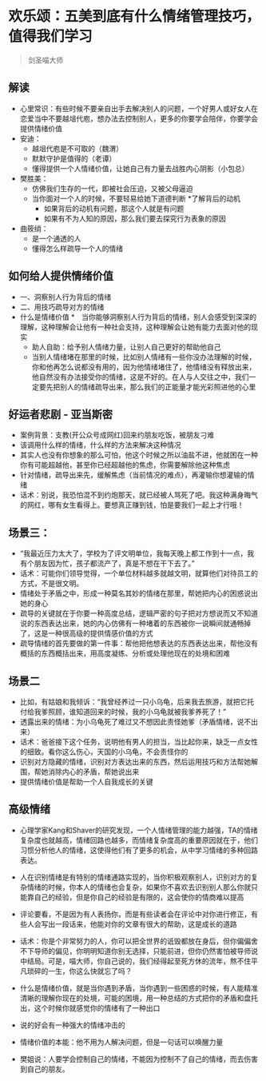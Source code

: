 # 欢乐颂：五美到底有什么情绪管理技巧，值得我们学习 
> 剑圣喵大师

## 解读
* 心里常识：有些时候不要亲自出手去解决别人的问题，一个好男人或好女人在恋爱当中不要越俎代庖，想办法去控制别人，更多的你要学会陪伴，你要学会提供情绪价值
* 安迪：
	* 越俎代庖是不可取的（魏渭）
	* 默默守护是值得的（老谭）
	* 懂得提供一个人情绪价值，让她自己有力量去战胜内心阴影（小包总）
* 樊胜美：
	* 仿佛我们生存的一代，即被社会压迫，又被父母逼迫
	* 当你面对一个人的时候，不要轻易给她下道德判断
	*了解背后的动机
		* 如果背后的动机有问题，那这个人就是有问题
		* 如果有不为人知的原因，那么我们要去探究行为表象的原因
* 曲筱绡：
	* 是一个通透的人
	* 懂得怎么样疏导一个人的情绪

## 如何给人提供情绪价值
* 一、洞察别人行为背后的情绪
* 二、用技巧疏导对方的情绪
* 什么是情绪价值
	*　当你能够洞察别人行为背后的情绪，别人会感受到深深的理解，这种理解会让他有一种社会支持，这种理解会让她有能力去面对他的现实
	* 助人自助：给予别人情绪力量，让别人自己更好的帮助他自己
	* 当别人情绪堵在那里的时候，比如别人情绪有一些你没办法理解的时候，你和他再怎么说都没有用的，因为他情绪堵住了，他情绪没有释放出来，他自然没有办法接受你的情绪，这是不好的。在人与人交往之中，我们一定要先把别人的情绪疏导出来，那么我们的正能量才能光彩照进他的心里
	
## 好运者悲剧 - 亚当斯密
* 案例背景：支教(开公众号成网红)回来约朋友吃饭，被朋友刁难
* 该调用什么样的情绪，什么样的方法来解决这种情况
* 其实人也没有你想象的那么可怕，他这个时候之所以油盐不进，他就困在一种你有可能超越他，甚至你已经超越他的焦虑，你需要解除他这种焦虑
* 针对情绪，疏导出来先，缓解焦虑（当前情况的难点），再灌输你想灌输的情绪
* 话术：别说，我恐怕混不到约炮那天，就已经被人骂死了吧。我这种满身晦气的网红，哪有女生看得上。要想真正赚到钱，怕是要我们一起上才行哦！

## 场景三：
* “我最近压力太大了，学校为了评文明单位，我每天晚上都工作到十一点，我有个朋友因为忙，孩子都流产了，真是不想在干下去了。”
* 话术：可能你们领导觉得，一个单位材料越多就越文明，就算他们对待员工的方式，不是很文明。
* 情绪处于矛盾之中，形成一种莫名其妙的情绪在那里，帮她把内心的困惑说出她的身心
* 疏导的关键就在于你要一种高度总结，逻辑严密的句子把对方想说而又不知道说的东西表达出来，她的内心仿佛有一种堵着的东西被你一说瞬间就通畅掉了，这是一种很高级的提供情感价值的方式
* 疏导情绪的首先要做的第一件事：帮他把他想表达的东西表达出来，帮他没有概括的东西概括出来，用高度凝练、分析或处理他现在的处境和困难

## 场景二
* 比如，有姑娘和我倾诉：“我曾经养过一只小乌龟，后来我去旅游，就把它托付给我爹照顾，谁知道回来的时候，我的小乌龟就被我爹养死了！”
* 透露出来的情绪：为小乌龟死了难过又不想因此责怪她爹（矛盾情绪，说不出来）
* 话术：爸爸接下这个任务，说明他有男人的担当，当比起你来，缺乏一点女性的细致。看你这么伤心，天国的小乌龟，不会责怪你的
* 识别对方隐藏的情绪，识别对方表达出来的东西，然后运用技巧和方法帮她解围，帮她消除内心的矛盾，帮她说出来
* 提供情绪价值是帮助一个人自我成长的关键

## 高级情绪
* 心理学家Kang和Shaver的研究发现，一个人情绪管理的能力越强，TA的情绪复杂度也就越高，情绪回路也越多，而情绪复杂度高的重要原因就在于，他们习惯分析他人的情绪，这使得他们有了更多的机会，从中学习情绪的多种回路表达。
* 人在识别情绪是有特别的情绪通路实现的，当你积极观察别人，识别对方的复杂情绪的时候，你本人的情绪也会复杂，如果你不喜欢去识别别人那么你就只能靠自己的经验，但是你自己的经验是有限的，这会使你的情商难以提高
* 评论要看，不是因为有人表扬你，而是有些读者会在评论中对你进行修正，有些人会写出一段话来，他能对你的文章有很大的帮助，这是成长的道路
* 话术：你是个非常努力的人，你可以把全世界的诋毁都放在身后，但你偏偏舍不下导师的偏见，你明明知道你别无选择，只能前进，但你仍然害怕被导师说中结局。可是，喵大师，你自己说的，我们经得起至死方休的流年，熬不住平凡琐碎的一生，你这么快就忘了吗？
* 什么是情绪价值，就是当你遇到矛盾，当你遇到一些困惑的时候，有人能精准清晰的理解你现在的处境，可能的困境，用一种总结的方式把你的矛盾和盘托出，这个时候你就感觉你的情绪有了一种出口
* 说的好会有一种强大的情绪冲击的
* 情绪价值的本能：他不用为人解决问题，但是一句话可以唤醒力量

* 樊姐说：人要学会控制自己的情绪，不能因为控制不了自己的情绪，而去伤害到自己的朋友。























